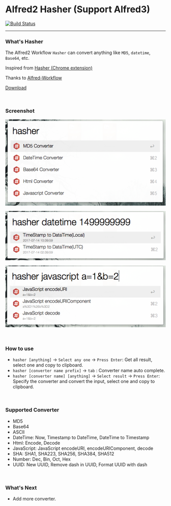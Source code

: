 # Alfred2 Hasher (Support Alfred3)

[![Build Status](https://travis-ci.org/dozer47528/alfred2-hasher.svg?branch=master)](https://travis-ci.org/dozer47528/alfred2-hasher)

----------------------------------------
### What's Hasher
The Alfred2 Workflow `Hasher` can convert anything like `MD5`, `datetime`, `Base64`, etc.

Inspired from [Hasher (Chrome extension)](https://github.com/s12v/hasher)

Thanks to [Alfred-Workflow](https://github.com/deanishe/alfred-workflow)

[Download](https://github.com/dozer47528/alfred2-hasher/releases)

&nbsp;

### Screenshot
![screenshot](screenshot/ss-1.png)

![screenshot](screenshot/ss-2.png)

![screenshot](screenshot/ss-3.png)

&nbsp;

### How to use

* `hasher [anything]` -> `Select any one` -> `Press Enter`: Get all result, select one and copy to clipboard.
* `hasher [converter name prefix]` -> `tab` : Converter name auto complete.
* `hasher [converter name] [anything]` -> `Select result` -> `Press Enter`: Specify the converter and convert the input, select one and copy to clipboard.

&nbsp;

### Supported Converter

* MD5
* Base64
* ASCII
* DateTime: Now, Timestamp to DateTime, DateTime to Timestamp
* Html: Encode, Decode
* JavaScript: JavaScript encodeURI, encodeURIComponent, decode
* SHA: SHA1, SHA223, SHA256, SHA384, SHA512
* Number: Dec, Bin, Oct, Hex
* UUID: New UUID, Remove dash in UUID, Format UUID with dash

&nbsp;

### What's Next

* Add more converter.
